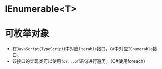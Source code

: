 # IEnumerable&lt;T&gt;
# 可枚举对象
- 在`JavaScript`(`TypeScript`)中对应`Iterable`接口，`C#`中对应`IEnumerable`接口。
- 该接口的实现类可以使用`for...of`语句进行遍历。（C#使用foreach）